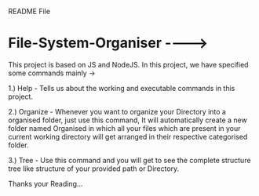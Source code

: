 README File

# File-System-Organiser ---->

This project is based on JS and NodeJS. In this project, we have specified some commands mainly ->


1.) Help - Tells us about the working and executable commands in this project.



2.) Organize - Whenever you want to organize your Directory into a organised folder, just use this command, It will automatically create a new folder named Organised in which all your files which are present in your current working directory will get arranged in their respective categorised folder.



3.) Tree - Use this command and you will get to see the complete structure tree like structure of your provided path or Directory.



Thanks your Reading...
